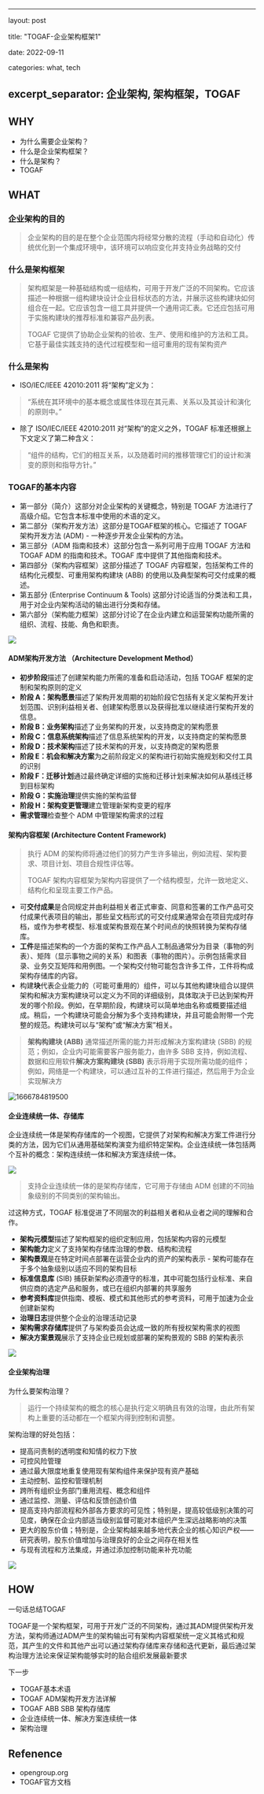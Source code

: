 
---
layout: post

title:  "TOGAF-企业架构框架1"

date:   2022-09-11

categories: what, tech

excerpt_separator: 企业架构, 架构框架，TOGAF
---
## WHY

* 为什么需要企业架构？
* 什么是企业架构框架？
* 什么是架构？
* TOGAF

## WHAT

### 企业架构的目的

> 企业架构的目的是在整个企业范围内将经常分散的流程（手动和自动化）传统优化到一个集成环境中，该环境可以响应变化并支持业务战略的交付

### 什么是架构框架

> 架构框架是一种基础结构或一组结构，可用于开发广泛的不同架构。它应该描述一种根据一组构建块设计企业目标状态的方法，并展示这些构建块如何组合在一起。它应该包含一组工具并提供一个通用词汇表。它还应包括可用于实施构建块的推荐标准和兼容产品列表。
>
> TOGAF 它提供了协助企业架构的验收、生产、使用和维护的方法和工具。它基于最佳实践支持的迭代过程模型和一组可重用的现有架构资产

### 什么是架构

* ISO/IEC/IEEE 42010:2011 将“架构”定义为：

> “系统在其环境中的基本概念或属性体现在其元素、关系以及其设计和演化的原则中。”

* 除了 ISO/IEC/IEEE 42010:2011 对“架构”的定义之外，TOGAF 标准还根据上下文定义了第二种含义：

> “组件的结构，它们的相互关系，以及随着时间的推移管理它们的设计和演变的原则和指导方针。”

### TOGAF的基本内容

* 第一部分（简介）这部分对企业架构的关键概念，特别是 TOGAF 方法进行了高级介绍。它包含本标准中使用的术语的定义。
* 第二部分（架构开发方法）这部分是TOGAF框架的核心。它描述了 TOGAF 架构开发方法 (ADM) - 一种逐步开发企业架构的方法。
* 第三部分（ADM 指南和技术）这部分包含一系列可用于应用 TOGAF 方法和 TOGAF ADM 的指南和技术。TOGAF 库中提供了其他指南和技术。
* 第四部分（架构内容框架）这部分描述了 TOGAF 内容框架，包括架构工件的结构化元模型、可重用架构构建块 (ABB) 的使用以及典型架构可交付成果的概述。
* 第五部分  (Enterprise Continuum & Tools) 这部分讨论适当的分类法和工具，用于对企业内架构活动的输出进行分类和存储。
* 第六部分（架构能力框架）这部分讨论了在企业内建立和运营架构功能所需的组织、流程、技能、角色和职责。

![](https://pubs.opengroup.org/architecture/togaf9-doc/m/Figures/01_structure.png)


#### ADM架构开发方法 （Architecture Development Method）

* **初步阶段**描述了创建架构能力所需的准备和启动活动，包括 TOGAF 框架的定制和架构原则的定义
* **阶段 A：架构愿景**描述了架构开发周期的初始阶段它包括有关定义架构开发计划范围、识别利益相关者、创建架构愿景以及获得批准以继续进行架构开发的信息。
* **阶段 B：业务架构**描述了业务架构的开发，以支持商定的架构愿景
* **阶段 C：信息系统架构**描述了信息系统架构的开发，以支持商定的架构愿景
* **阶段 D：技术架构**描述了技术架构的开发，以支持商定的架构愿景
* **阶段 E：机会和解决方案**为之前阶段定义的架构进行初始实施规划和交付工具的识别
* **阶段 F：迁移计划**通过最终确定详细的实施和迁移计划来解决如何从基线迁移到目标架构
* **阶段 G：实施治理**提供实施的架构监督
* **阶段 H：架构变更管理**建立管理新架构变更的程序
* **需求管理**检查整个 ADM 中管理架构需求的过程

#### 架构内容框架 (Architecture Content Framework)

> 执行 ADM 的架构师将通过他们的努力产生许多输出，例如流程、架构要求、项目计划、项目合规性评估等。
>
> TOGAF 架构内容框架为架构内容提供了一个结构模型，允许一致地定义、结构化和呈现主要工作产品。

* 可**交付成果**是合同规定并由利益相关者正式审查、同意和签署的工作产品可交付成果代表项目的输出，那些呈文档形式的可交付成果通常会在项目完成时存档，或作为参考模型、标准或架构景观在某个时间点的快照转换为架构存储库。
* **工件**是描述架构的一个方面的架构工作产品人工制品通常分为目录（事物的列表）、矩阵（显示事物之间的关系）和图表（事物的图片）。示例包括需求目录、业务交互矩阵和用例图。一个架构交付物可能包含许多工件，工件将构成架构存储库的内容。
* 构建**块**代表企业能力的（可能可重用的）组件，可以与其他构建块组合以提供架构和解决方案构建块可以定义为不同的详细级别，具体取决于已达到架构开发的哪个阶段。例如，在早期阶段，构建块可以简单地由名称或概要描述组成。稍后，一个构建块可能会分解为多个支持构建块，并且可能会附带一个完整的规范。构建块可以与“架构”或“解决方案”相关。

> **架构构建块 (ABB)** 通常描述所需的能力并形成解决方案构建块 (SBB) 的规范；例如，企业内可能需要客户服务能力，由许多 SBB 支持，例如流程、数据和应用软件**解决方案构建块 (SBB)** 表示将用于实现所需功能的组件；例如，网络是一个构建块，可以通过互补的工件进行描述，然后用于为企业实现解决方

![1666784819500](image/2022-10-26-TOGAF企业架构框架1/1666784819500.png)


#### 企业连续统一体、存储库

企业连续统一体是架构存储库的一个视图，它提供了对架构和解决方案工件进行分类的方法，因为它们从通用基础架构演变为组织特定架构。企业连续统一体包括两个互补的概念：架构连续统一体和解决方案连续统一体。

![](https://pubs.opengroup.org/architecture/togaf9-doc/m/Figures/39_entcon_oview.png)



> 支持企业连续统一体的是架构存储库，它可用于存储由 ADM 创建的不同抽象级别的不同类别的架构输出。

过这种方式，TOGAF 标准促进了不同层次的利益相关者和从业者之间的理解和合作。

* **架构元模型**描述了架构框架的组织定制应用，包括架构内容的元模型
* **架构能力**定义了支持架构存储库治理的参数、结构和流程
* **架构景观**是在特定时间点部署在运营企业内的资产的架构表示 - 架构可能存在于多个抽象级别以适应不同的架构目标
* **标准信息库** (SIB) 捕获新架构必须遵守的标准，其中可能包括行业标准、来自供应商的选定产品和服务，或已在组织内部署的共享服务
* **参考资料库**提供指南、模板、模式和其他形式的参考资料，可用于加速为企业创建新架构
* **治理日志**提供整个企业的治理活动记录
* **架构需求存储库**提供了与架构委员会达成一致的所有授权架构需求的视图
* **解决方案景观**展示了支持企业已规划或部署的架构景观的 SBB 的架构表示

![](https://pubs.opengroup.org/architecture/togaf9-doc/m/Figures/02_concepts3.png)



#### 企业架构治理

为什么要架构治理？

> 运行一个持续架构的概念的核心是执行定义明确且有效的治理，由此所有架构上重要的活动都在一个框架内得到控制和调整。

架构治理的好处包括：

* 提高问责制的透明度和知情的权力下放
* 可控风险管理
* 通过最大限度地重复使用现有架构组件来保护现有资产基础
* 主动控制、监控和管理机制
* 跨所有组织业务部门重用流程、概念和组件
* 通过监控、测量、评估和反馈创造价值
* 提高支持内部流程和外部各方要求的可见性；特别是，提高较低级别决策的可见度，确保在企业内部适当级别监督可能对本组织产生深远战略影响的决策
* 更大的股东价值；特别是，企业架构越来越多地代表企业的核心知识产权——研究表明，股东价值增加与治理良好的企业之间存在相关性
* 与现有流程和方法集成，并通过添加控制功能来补充功能

![](https://pubs.opengroup.org/architecture/togaf9-doc/m/Figures/02_concepts4.png)


## HOW

一句话总结TOGAF

TOGAF是一个架构框架，可用于开发广泛的不同架构，通过其ADM提供架构开发方法，架构师通过ADM产生的架构输出可有架构内容框架统一定义其格式和规范，其产生的文件和其他产出可以通过架构存储库来存储和迭代更新，最后通过架构治理方法论来保证架构能够实时的贴合组织发展最新要求

下一步

* TOGAF基本术语
* TOGAF ADM架构开发方法详解
* TOGAF ABB SBB 架构存储库
* 企业连续统一体、解决方案连续统一体
* 架构治理


## Refenence

* opengroup.org
* TOGAF官方文档

